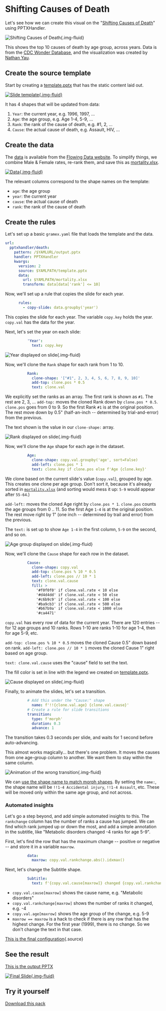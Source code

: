 # Shifting Causes of Death

Let's see how we can create this visual on the "[Shifting Causes of Death](https://flowingdata.com/2018/10/02/shifting-death/)" using PPTXHandler.

![Shifting Causes of Death](shifting-causes-of-death.png){.img-fluid}

This shows the top 10 causes of death by age group, across years. Data is from the [CDC Wonder Database](https://wonder.cdc.gov/), and the visualization was created by [Nathan Yau](https://flowingdata.com/).

## Create the source template

Start by creating a [template.pptx](template.pptx) that has the static content laid out.

[![Slide template](template.png){.img-fluid}](template.pptx)

It has 4 shapes that will be updated from data:

1. `Year`: the current year, e.g. 1996, 1997, ...
2. `Age`: the age group, e.g. Age 1-4, 5-9, ...
3. `Rank`: the rank of the cause of death, e.g. #1, 2, ...
4. `Cause`: the actual cause of death, e.g. Assault, HIV, ...

## Create the data

The [data][data] is available from the [Flowing Data
website](https://flowingdata.com/projects/2018/mortality-ranks/). To simplify things, we combine
Male & Female rates, re-rank them, and save this as [mortality.xlsx](mortality.xlsx).

[![Data](mortality.png){.img-fluid}](mortality.xlsx)

The relevant columns correspond to the shape names on the template:

- `age`: the age group
- `year`: the current year
- `cause`: the actual cause of death
- `rank`: the rank of the cause of death

## Create the rules

Let's set up a basic `gramex.yaml` file that loads the template and the data.

```yaml
url:
  pptxhandler/death:
    pattern: /$YAMLURL/output.pptx
    handler: PPTXHandler
    kwargs:
      version: 2
      source: $YAMLPATH/template.pptx
      data:
        url: $YAMLPATH/mortality.xlsx
        transform: data[data['rank'] <= 10]
```

Now, we'll set up a rule that copies the slide for each year.

```yaml
      rules:
        - copy-slide: data.groupby('year')
```

This copies the slide for each year. The variable `copy.key` holds the year. `copy.val` has the data for the year.

Next, let's set the year on each slide:

```yaml
          'Year':
            text: copy.key
```

![Year displayed on slide](year.png){.img-fluid}

Now, we'll clone the `Rank` shape for each rank from 1 to 10.

```yaml
          Rank:
            clone-shape: '["#1", 2, 3, 4, 5, 6, 7, 8, 9, 10]'
            add-top: clone.pos * 0.5
            text: clone.val
```

We explicitly set the ranks as an array. The first rank is shown as `#1`. The rest are 2, 3, ...
`add-top:` moves the cloned Rank down by `clone.pos * 0.5`. `clone.pos` goes from 0 to 9. So the
first Rank `#1` is at the original position. The rest move down by 0.5" (half-an-inch -- determined
by trial-and-error) from the previous.

The text shown is the value in our `clone-shape:` array.

![Rank displayed on slide](rank.png){.img-fluid}

Now, we'll clone the `Age` shape for each age in the dataset.

```yaml
          Age:
            clone-shape: copy.val.groupby('age', sort=False)
            add-left: clone.pos * 1
            text: clone.key if clone.pos else f'Age {clone.key}'
```

We clone based on the current slide's value (`copy.val`), grouped by age. This creates one clone
per age group. Don't sort it, because it's already sorted in [`mortality.xlsx`](mortality.xlsx)
(and sorting would mess it up: `5-9` would appear after `55-64`.)

`add-left:` moves the cloned Age right by `clone.pos * 1`. `clone.pos` counts the
age groups from 0 .. 11. So the first Age `1-4` is at the original position. The rest move right by
1" (one inch -- determined by trail and error) from the previous.

The `text:` is set up to show `Age 1-4` in the first column, `5-9` on the second, and so on.

![Age group displayed on slide](age.png){.img-fluid}

Now, we'll clone the `Cause` shape for each row in the dataset.

```yaml
          Cause:
            clone-shape: copy.val
            add-top: clone.pos % 10 * 0.5
            add-left: clone.pos // 10 * 1
            text: clone.val.cause
            fill: >
              '#f0f0f0' if clone.val.rate < 10 else
              '#d4d4dd' if clone.val.rate < 50 else
              '#c6b9c9' if clone.val.rate < 100 else
              '#ba9cb3' if clone.val.rate < 500 else
              '#b67b9a' if clone.val.rate < 1000 else
              '#ca4471'
```

`copy.val` has every row of data for the current year. There are 120 entries -- for 12 age groups
and 10 ranks. Rows 1-10 are ranks 1-10 for age 1-4, then for age 5-9, etc.

`add-top: clone.pos % 10 * 0.5` moves the cloned Cause 0.5" down based on rank. `add-left: clone.pos // 10 * 1` moves the cloned Cause 1" right based on age group.

`text: clone.val.cause` uses the "cause" field to set the text.

The fill color is set in line with the legend we created on [template.pptx](template.pptx).

![Cause displayed on slide](output.png){.img-fluid}

Finally, to animate the slides, let's set a transition.

```yaml
          # Add this under the "Cause:" shape
            name: f'!!{clone.val.age} {clone.val.cause}'
          # Create a rule for slide transitions
          transition:
            type: f'morph'
            duration: 0.3
            advance: 1
```

The transition takes 0.3 seconds per slide, and waits for 1 second before auto-advancing.

This almost works magically... but there's one problem. It moves the causes from one age-group
column to another. We want them to stay within the same column.

![Animation of the wrong transition](wrong-transition.gif){.img-fluid}

We can [use the shape name to match morph shapes][match-shape]. By setting the `name:`, the shape name will be `!!1-4 Accidental injury`, `!!1-4 Assault`, etc. These will be moved only within the same age group, and not across.

[match-shape]: https://support.microsoft.com/en-us/office/morph-transition-tips-and-tricks-bc7f48ff-f152-4ee8-9081-d3121788024f
[data]: https://flowingdata.com/projects/2018/mortality-ranks/data/mortality_top10.tsv

### Automated insights

Let's go a step beyond, and add simple automated insights to this. The `rankchange` column has the number of ranks a cause has jumped. We can find which rank jumped up or down the most, and add a simple annotation in the subtitle, like "Metabolic disorders changed -4 ranks for age 5-9".

First, let's find the row that has the maximum change -- positive or negative -- and store it in a variable `maxrow`.

```yaml
          data:
            maxrow: copy.val.rankchange.abs().idxmax()
```

Next, let's change the Subtitle shape.

```yaml
          Subtitle:
            text: f'{copy.val.cause[maxrow]} changed {copy.val.rankchange[maxrow]:+0.0f} ranks for age {copy.val.age[maxrow]}' if maxrow == maxrow else None
```

- `copy.val.cause[maxrow]` shows the cause name, e.g. "Metabolic disorders"
- `copy.val.rankchange[maxrow]` shows the number of ranks it changed, e.g. -4
- `copy.val.age[maxrow]` shows the age group of the change, e.g. 5-9
- `maxrow == maxrow` is a hack to check if there is any row that has the highest change. For the first year (1999), there is no change. So we don't change the text in that case.

[This is the final configuration](gramex.yaml.source){.source}

## See the result

[This is the output PPTX](output.pptx)

[![Final Slide](output.gif){.img-fluid}](output.pptx)

## Try it yourself

[Download this pack](shifting-causes-of-death.zip)

